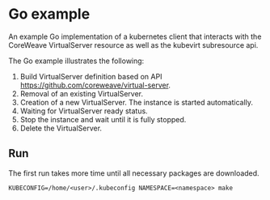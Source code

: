 # Go example

An example Go implementation of a kubernetes client that interacts with the CoreWeave VirtualServer resource as well as the kubevirt subresource api.

The Go example illustrates the following:
1. Build VirtualServer definition based on API https://github.com/coreweave/virtual-server.
2. Removal of an existing VirtualServer.
3. Creation of a new VirtualServer. The instance is started automatically.
4. Waiting for VirtualServer ready status. 
4. Stop the instance and wait until it is fully stopped.
5. Delete the VirtualServer.

## Run

The first run takes more time until all necessary packages are downloaded.

```
KUBECONFIG=/home/<user>/.kubeconfig NAMESPACE=<namespace> make
```
